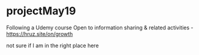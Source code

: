 # projectMay19
Following a Udemy course
Open to information sharing & related activities - https://hruz.site/on/growth

not sure if I am in the right place here
